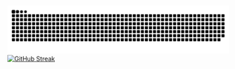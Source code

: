 <picture>
  <source media="(prefers-color-scheme: dark)" srcset="https://raw.githubusercontent.com/Xeruloudon/Xeruloudon/output/github-contribution-grid-snake-dark.svg">
  <source media="(prefers-color-scheme: light)" srcset="https://raw.githubusercontent.com/Xeruloudon/Xeruloudon/output/github-contribution-grid-snake.svg">
  <img alt="github contribution grid snake animation" src="https://raw.githubusercontent.com/Xeruloudon/Xeruloudon/output/github-contribution-grid-snake.svg">
</picture>
<a href="https://git.io/streak-stats"><img src="https://streak-stats.demolab.com?user=Xeruloudon&hide_border=true&card_width=850&background=EB000000&stroke=CCCCCC&ring=7000FF&fire=CCCCCC&currStreakNum=64D142&sideNums=FFBF00&currStreakLabel=CCCCCC&sideLabels=CCCCCC&dates=FFBF00&excludeDaysLabel=CCCCCC&border=CCCCCC" alt="GitHub Streak" /></a>
